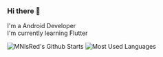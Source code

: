 ### Hi there 👋
I'm a Android Developer  
I'm currently learning Flutter

![MNIsRed's Github Starts](https://github-readme-stats.vercel.app/api?username=MNIsRed&show_icons=true&count_private=true&hide_title=true)
![Most Used Languages](https://github-readme-stats.vercel.app/api/top-langs/?username=MNIsRed&layout=compact)
<!-- [![Top Langs](https://github-readme-stats.vercel.app/api/top-langs/?username=MNIsRed&layout=compact)](https://github.com/anuraghazra/github-readme-stats)
 -->
<!--
**MNIsRed/MNIsRed** is a ✨ _special_ ✨ repository because its `README.md` (this file) appears on your GitHub profile.

Here are some ideas to get you started:

- 🔭 I’m currently working on ...
- 🌱 I’m currently learning ...
- 👯 I’m looking to collaborate on ...
- 🤔 I’m looking for help with ...
- 💬 Ask me about ...
- 📫 How to reach me: ...
- 😄 Pronouns: ...
- ⚡ Fun fact: ...
-->
